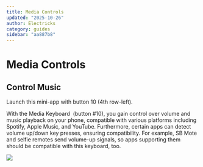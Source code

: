 ```yaml
---
title: Media Controls
updated: "2025-10-26"
author: Electricks
category: guides
sidebar: "aa887b8"
---
```


# Media Controls

## Control Music

Launch this mini-app with button 10 (4th row-left).

With the Media Keyboard  (button #10), you gain control over volume and music playback on your phone, compatible with various platforms including Spotify, Apple Music, and YouTube. Furthermore, certain apps can detect volume up/down key presses, ensuring compatibility. For example, SB Mote and selfie remotes send volume-up signals, so apps supporting them should be compatible with this keyboard, too.

![](https://electricks.info/wp-content/uploads/2024/07/media-controls-1024x426.jpg)